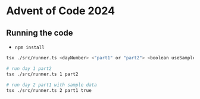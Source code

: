 # Advent of Code 2024

## Running the code
- `npm install`
```sh
tsx ./src/runner.ts <dayNumber> <"part1" or "part2"> <boolean useSampleData>

# run day 1 part2
tsx ./src/runner.ts 1 part2

# run day 2 part1 with sample data
tsx ./src/runner.ts 2 part1 true
```